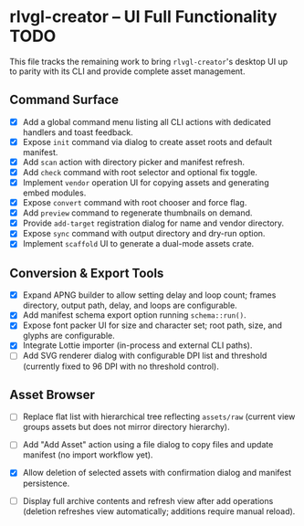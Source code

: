 # rlvgl-creator – UI Full Functionality TODO

This file tracks the remaining work to bring `rlvgl-creator`'s desktop UI up to parity with its CLI and provide complete asset management.

## Command Surface
- [x] Add a global command menu listing all CLI actions with dedicated handlers and toast feedback.
- [x] Expose `init` command via dialog to create asset roots and default manifest.
- [x] Add `scan` action with directory picker and manifest refresh.
- [x] Add `check` command with root selector and optional fix toggle.
- [x] Implement `vendor` operation UI for copying assets and generating embed modules.
- [x] Expose `convert` command with root chooser and force flag.
- [x] Add `preview` command to regenerate thumbnails on demand.
- [x] Provide `add-target` registration dialog for name and vendor directory.
- [x] Expose `sync` command with output directory and dry-run option.
- [x] Implement `scaffold` UI to generate a dual-mode assets crate.

## Conversion & Export Tools
- [x] Expand APNG builder to allow setting delay and loop count; frames directory,
      output path, delay, and loops are configurable.
- [x] Add manifest schema export option running `schema::run()`.
- [x] Expose font packer UI for size and character set; root path,
      size, and glyphs are configurable.
- [x] Integrate Lottie importer (in-process and external CLI paths).
- [ ] Add SVG renderer dialog with configurable DPI list and threshold (currently
      fixed to 96 DPI with no threshold control).

## Asset Browser
- [ ] Replace flat list with hierarchical tree reflecting `assets/raw` (current view
      groups assets but does not mirror directory hierarchy).
- [ ] Add "Add Asset" action using a file dialog to copy files and update manifest
      (no import workflow yet).
- [x] Allow deletion of selected assets with confirmation dialog and manifest persistence.
- [ ] Display full archive contents and refresh view after add operations (deletion
      refreshes view automatically; additions require manual reload).

